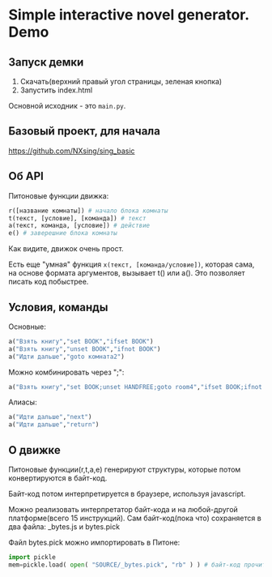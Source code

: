 # Simple interactive novel generator. Demo

## Запуск демки
1. Скачать(верхний правый угол страницы, зеленая кнопка)
2. Запустить index.html

Основной исходник - это `main.py`.

## Базовый проект, для начала
https://github.com/NXsing/sing_basic

## Об API

Питоновые функции движка:
```python
r([название комнаты]) # начало блока комнаты
t(текст, [условие], [команда]) # текст
a(текст, команда, [условие]) # действие
e() # заверешние блока комнаты
```
Как видите, движок очень прост.

Есть еще "умная" функция `x(текст, [команда/условие])`, которая сама, на основе формата аргументов, вызывает t() или a(). Это позволяет писать код побыстрее.

## Условия, команды

Основные:
```python
a("Взять книгу","set BOOK","ifset BOOK")
a("Взять книгу","unset BOOK","ifnot BOOK")
a("Идти дальше","goto комната2")
```

Можно комбинировать через ";":
```python
a("Взять книгу","set BOOK;unset HANDFREE;goto room4","ifset BOOK;ifnot VISITED4")
```

Алиасы:
```python
a("Идти дальше","next")
a("Идти дальше","return")
```

## О движке

Питоновые функции(r,t,a,e) генерируют структуры, которые потом конвертируются в байт-код.

Байт-код потом интерпретируется в браузере, используя javascript.

Можно реализовать интерпретатор байт-кода и на любой-другой платформе(всего 15 инструкций). Сам байт-код(пока что) сохраняется в два файла: _bytes.js и bytes.pick

Файл bytes.pick можно импортировать в Питоне:
```python
import pickle
mem=pickle.load( open( "SOURCE/_bytes.pick", "rb" ) ) # байт-код прочитан
```

